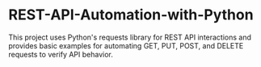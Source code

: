 # REST-API-Automation-with-Python
This project uses Python's requests library for REST API interactions and provides basic examples for automating GET, PUT, POST, and DELETE requests to verify API behavior.
